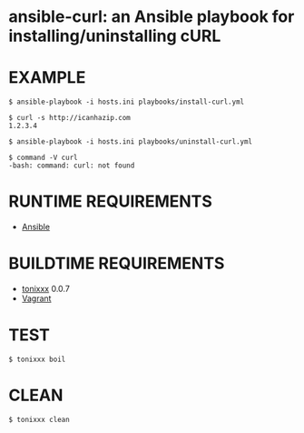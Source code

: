 # ansible-curl: an Ansible playbook for installing/uninstalling cURL

# EXAMPLE

```console
$ ansible-playbook -i hosts.ini playbooks/install-curl.yml

$ curl -s http://icanhazip.com
1.2.3.4

$ ansible-playbook -i hosts.ini playbooks/uninstall-curl.yml

$ command -V curl
-bash: command: curl: not found
```

# RUNTIME REQUIREMENTS

* [Ansible](https://www.ansible.com/)

# BUILDTIME REQUIREMENTS

* [tonixxx](https://github.com/mcandre/tonixxx) 0.0.7
* [Vagrant](https://www.vagrantup.com/)

# TEST

```console
$ tonixxx boil
```

# CLEAN

```console
$ tonixxx clean
```
